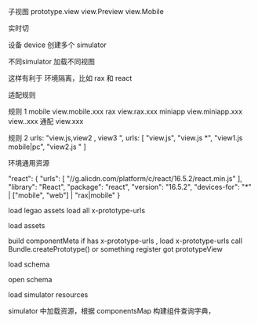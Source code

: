 子视图
prototype.view
view.Preview
view.Mobile

实时切

设备
device
创建多个 simulator

不同simulator 加载不同视图

这样有利于 环境隔离，比如 rax 和 react

适配规则

规则 1
mobile view.mobile.xxx
rax    view.rax.xxx
miniapp view.miniapp.xxx
view.<device>.xxx
通配 view.xxx

规则 2
urls: "view.js,view2 <device selector>, view3 <device selector>",
urls: [
  "view.js",
  "view.js *",
  "view1.js mobile|pc",
  "view2.js <device selector>"
]

环境通用资源

"react": {
  "urls": [
    "//g.alicdn.com/platform/c/react/16.5.2/react.min.js"
  ],
  "library": "React",
  "package": "react",
  "version": "16.5.2",
  "devices-for": "*" | ["mobile", "web"] | "rax|mobile"
}


load legao assets
  load all x-prototype-urls
  

load assets

  build componentMeta
  if has x-prototype-urls ,
  load x-prototype-urls
    call Bundle.createPrototype() or something register
   got prototypeView

load schema


open schema

load simulator resources



simulator 中加载资源，根据 componentsMap 构建组件查询字典，
